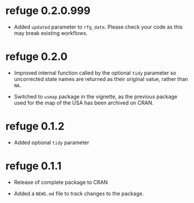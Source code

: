 
# refuge 0.2.0.999

* Added `updated` parameter to `rfg_date`. Please check your code as this may
break existing workflows.


# refuge 0.2.0

* Improved internal function called by the optional `tidy` parameter so 
uncorrected state names are returned as their original value, rather than `NA`.

* Switched to `usmap` package in the vignette, as the previous package used for
the map of the USA has been archived on CRAN.

# refuge 0.1.2

* Added optional `tidy` parameter

# refuge 0.1.1

* Release of complete package to CRAN

* Added a `NEWS.md` file to track changes to the package.
